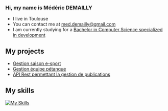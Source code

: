 ### Hi, my name is Médéric DEMAILLY
* I live in Toulouse
* You can contact me at [med.demailly@gmail.com](mailto:med.demailly@gmail.com)
* I am currently studying for a [Bachelor in Computer Science specialized in development](https://www.univ-tlse3.fr/but-specialite-informatique)

## My projects
* [Gestion saison e-sport](https://gitlab.info.iut-tlse3.fr/dmm3793a/saes3)
* [Gestion équipe pétanque](http://www.gestionpetanque.byethost4.com/)
* [API Rest permettant la gestion de publications](https://github.com/MedericDemailly/projetREST)

## My skills
[![My Skills](https://skillicons.dev/icons?i=java,mysql,html,css,php,c,py,gitlab&theme=dark)](https://skillicons.dev)
